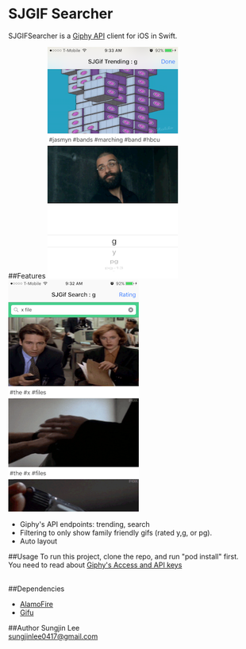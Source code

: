 # SJGIF Searcher
SJGIFSearcher is a [Giphy API](https://api.giphy.com) client for iOS in Swift.<br>

##Features
![image](ScreenShots/trending%2Brating.PNG)![image](ScreenShots/search.PNG)
- Giphy's API endpoints: trending, search<br>
- Filtering to only show family friendly gifs (rated y,g, or pg). <br>
- Auto layout<br>


##Usage
To run this project, clone the repo, and run "pod install" first.<br>
You need to read about [Giphy's Access and API keys](https://github.com/Giphy/GiphyAPI#access-and-api-keys)<br>
<br>


##Dependencies
- [AlamoFire](https://github.com/Alamofire/Alamofire)<br>
- [Gifu](https://github.com/kaishin/Gifu)<br>



##Author
Sungjin Lee<br> 
sungjinlee0417@gmail.com
